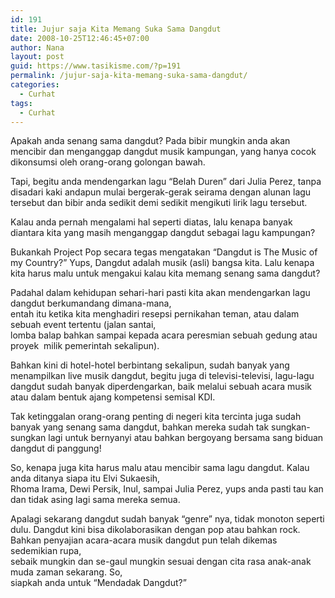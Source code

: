 ```yaml
---
id: 191
title: Jujur saja Kita Memang Suka Sama Dangdut
date: 2008-10-25T12:46:45+07:00
author: Nana
layout: post
guid: https://www.tasikisme.com/?p=191
permalink: /jujur-saja-kita-memang-suka-sama-dangdut/
categories:
  - Curhat
tags:
  - Curhat
---
```

Apakah anda senang sama dangdut? Pada bibir mungkin anda akan mencibir dan menganggap dangdut musik kampungan, yang hanya cocok dikonsumsi oleh orang-orang golongan bawah.

Tapi, begitu anda mendengarkan lagu “Belah Duren” dari Julia Perez, tanpa disadari kaki andapun mulai bergerak-gerak seirama dengan alunan lagu tersebut dan bibir anda sedikit demi sedikit mengikuti lirik lagu tersebut.

Kalau anda pernah mengalami hal seperti diatas, lalu kenapa banyak diantara kita yang masih menganggap dangdut sebagai lagu kampungan?

Bukankah Project Pop secara tegas mengatakan “Dangdut is The Music of my Country?” Yups, Dangdut adalah musik (asli) bangsa kita. Lalu kenapa kita harus malu untuk mengakui kalau kita memang senang sama dangdut?

Padahal dalam kehidupan sehari-hari pasti kita akan mendengarkan lagu dangdut berkumandang dimana-mana,  
entah itu ketika kita menghadiri resepsi pernikahan teman, atau dalam sebuah event tertentu (jalan santai,  
lomba balap bahkan sampai kepada acara peresmian sebuah gedung atau proyek  milik pemerintah sekalipun).

Bahkan kini di hotel-hotel berbintang sekalipun, sudah banyak yang menampilkan live musik dangdut, begitu juga di televisi-televisi, lagu-lagu dangdut sudah banyak diperdengarkan, baik melalui sebuah acara musik atau dalam bentuk ajang kompetensi semisal KDI.

Tak ketinggalan orang-orang penting di negeri kita tercinta juga sudah banyak yang senang sama dangdut, bahkan mereka sudah tak sungkan-sungkan lagi untuk bernyanyi atau bahkan bergoyang bersama sang biduan dangdut di panggung!

So, kenapa juga kita harus malu atau mencibir sama lagu dangdut. Kalau anda ditanya siapa itu Elvi Sukaesih,  
Rhoma Irama, Dewi Persik, Inul, sampai Julia Perez, yups anda pasti tau kan dan tidak asing lagi sama mereka semua.

Apalagi sekarang dangdut sudah banyak “genre” nya, tidak monoton seperti dulu. Dangdut kini bisa dikolaborasikan dengan pop atau bahkan rock. Bahkan penyajian acara-acara musik dangdut pun telah dikemas sedemikian rupa,  
sebaik mungkin dan se-gaul mungkin sesuai dengan cita rasa anak-anak muda zaman sekarang. So,  
siapkah anda untuk “Mendadak Dangdut?”